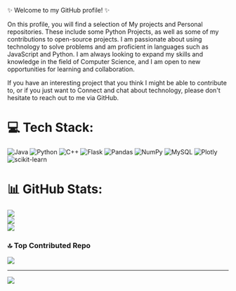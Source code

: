✨ Welcome to my GitHub profile! ✨

On this profile, you will find a selection of My projects and Personal repositories. These include some Python Projects, as well as some of my contributions to open-source projects.
I am passionate about using technology to solve problems and am proficient in languages such as JavaScript and Python. I am always looking to expand my skills and knowledge in the field of Computer Science, and I am open to new opportunities for learning and collaboration.

If you have an interesting project that you think I might be able to contribute to, or if you just want to Connect and chat about technology, please don't hesitate to reach out to me via GitHub.
# 💻 Tech Stack:
![Java](https://img.shields.io/badge/java-%23ED8B00.svg?style=for-the-badge&logo=java&logoColor=white) ![Python](https://img.shields.io/badge/python-3670A0?style=for-the-badge&logo=python&logoColor=ffdd54) ![C++](https://img.shields.io/badge/c++-%2300599C.svg?style=for-the-badge&logo=c%2B%2B&logoColor=white) ![Flask](https://img.shields.io/badge/flask-%23000.svg?style=for-the-badge&logo=flask&logoColor=white) ![Pandas](https://img.shields.io/badge/pandas-%23150458.svg?style=for-the-badge&logo=pandas&logoColor=white) ![NumPy](https://img.shields.io/badge/numpy-%23013243.svg?style=for-the-badge&logo=numpy&logoColor=white) ![MySQL](https://img.shields.io/badge/mysql-%2300f.svg?style=for-the-badge&logo=mysql&logoColor=white) ![Plotly](https://img.shields.io/badge/Plotly-%233F4F75.svg?style=for-the-badge&logo=plotly&logoColor=white) ![scikit-learn](https://img.shields.io/badge/scikit--learn-%23F7931E.svg?style=for-the-badge&logo=scikit-learn&logoColor=white)
# 📊 GitHub Stats:
![](https://github-readme-stats.vercel.app/api?username=abhivjj&theme=dark&hide_border=false&include_all_commits=false&count_private=false)<br/>
![](https://github-readme-streak-stats.herokuapp.com/?user=abhivjj&theme=dark&hide_border=false)<br/>
![](https://github-readme-stats.vercel.app/api/top-langs/?username=abhivjj&theme=dark&hide_border=false&include_all_commits=false&count_private=false&layout=compact)

### 🔝 Top Contributed Repo
![](https://github-contributor-stats.vercel.app/api?username=abhivjj&limit=5&theme=dark&combine_all_yearly_contributions=true)

---
[![](https://visitcount.itsvg.in/api?id=abhivjj&icon=0&color=0)](https://visitcount.itsvg.in)

<!-- Proudly created with GPRM ( https://gprm.itsvg.in ) -->
